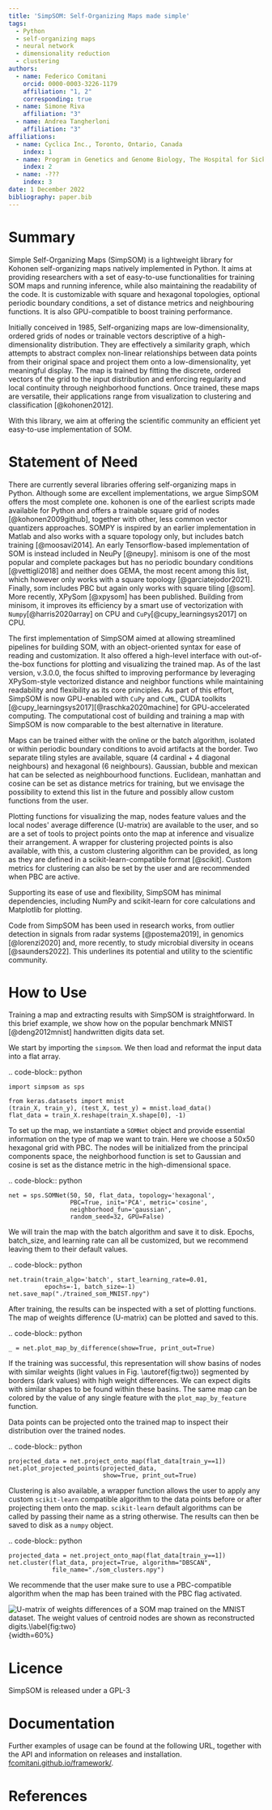 ```yaml
---
title: 'SimpSOM: Self-Organizing Maps made simple'
tags:
  - Python
  - self-organizing maps
  - neural network
  - dimensionality reduction
  - clustering
authors:
  - name: Federico Comitani
    orcid: 0000-0003-3226-1179
    affiliation: "1, 2" 
    corresponding: true
  - name: Simone Riva
    affiliation: "3" 
  - name: Andrea Tangherloni
    affiliation: "3" 
affiliations:
  - name: Cyclica Inc., Toronto, Ontario, Canada
    index: 1
  - name: Program in Genetics and Genome Biology, The Hospital for Sick Children, Toronto, Ontario, Canada
    index: 2
  - name: -???
    index: 3
date: 1 December 2022
bibliography: paper.bib
---
```


# Summary

Simple Self-Organizing Maps (SimpSOM) is a lightweight library for Kohonen self-organizing maps natively implemented in Python. 
It aims at providing researchers with a set of easy-to-use functionalities for training SOM maps and running inference, while also maintaining the readability of the code. It is customizable with square and hexagonal topologies, optional periodic boundary conditions, a set of distance metrics and neighbouring functions. It is also GPU-compatible to boost training performance.

Initially conceived in 1985, Self-organizing maps are low-dimensionality, ordered grids of nodes or trainable vectors descriptive of a high-dimensionality distribution. They are effectively a similarity graph, which attempts to abstract complex non-linear relationships between data points from their original space and project them onto a low-dimensionality, yet meaningful display. The map is trained by fitting the discrete, ordered vectors of the grid to the input distribution and enforcing regularity and local continuity through neighborhood functions. Once trained, these maps are versatile, their applications range from visualization to clustering and classification [@kohonen2012].

With this library, we aim at offering the scientific community an efficient yet easy-to-use implementation of SOM.

# Statement of Need

There are currently several libraries offering self-organizing maps in Python. Although some are excellent implementations, we argue SimpSOM offers the most complete one. 
kohonen is one of the earliest scripts made available for Python and offers a trainable square grid of nodes [@kohonen2009github], together with other, less common vector quantizers approaches. SOMPY is inspired by an earlier implementation in Matlab and also works with a square topology only, but includes batch training [@moosavi2014]. An early Tensorflow-based implementation of SOM is instead included in NeuPy [@neupy]. minisom is one of the most popular and complete packages but has no periodic boundary conditions [@vettigli2018] and neither does GEMA, the most recent among this list, which however only works with a square topology [@garciatejodor2021]. Finally, som includes PBC but again only works with square tiling [@som].
More recently, XPySom [@xpysom] has been published. Building from minisom, it improves its efficiency by a smart use of vectorization with `Numpy`[@harris2020array] on CPU and `CuPy`[@cupy_learningsys2017] on CPU.

The first implementation of SimpSOM aimed at allowing streamlined pipelines for building SOM, with an object-oriented syntax for ease of reading and customization. It also offered a high-level interface with out-of-the-box functions for plotting and visualizing the trained map.
As of the last version, v.3.0.0, the focus shifted to improving performance by leveraging XPySom-style vectorized distance and neighbor functions while maintaining readability and flexibility as its core principles. As part of this effort, SimpSOM is now GPU-enabled with `CuPy` and `CuML`, CUDA toolkits [@cupy_learningsys2017][@raschka2020machine] for GPU-accelerated computing. The computational cost of building and training a map with SimpSOM is now comparable to the best alternative in literature. 
<!-- figure efficiency -->

Maps can be trained either with the online or the batch algorithm, isolated or within periodic boundary conditions to avoid artifacts at the border. Two separate tiling styles are available, square (4 cardinal + 4 diagonal neighbours) and hexagonal (6 neighbours). Gaussian, bubble and mexican hat can be selected as neighbourhood functions. Euclidean, manhattan and cosine can be set as distance metrics for training, but we envisage the possibility to extend this list in the future and possibly allow custom functions from the user. 
<!-- PBC and GPU major points -->

Plotting functions for visualizing the map, nodes feature values and the local nodes' average difference (U-matrix) are available to the user, and so are a set of tools to project points onto the map at inference and visualize their arrangement.
A wrapper for clustering projected points is also available, with this, a custom clustering algorithm can be provided, as long as they are defined in a scikit-learn-compatible format [@scikit]. Custom metrics for clustering can also be set by the user and are recommended when PBC are active. 

Supporting its ease of use and flexibility, SimpSOM has minimal dependencies, including NumPy and scikit-learn for core calculations and Matplotlib for plotting.

Code from SimpSOM has been used in research works, from outlier detection in signals from radar systems [@postema2019], in genomics [@lorenzi2020] and, more recently, to study microbial diversity in oceans [@saunders2022]. This underlines its potential and utility to the scientific community. 

# How to Use

Training a map and extracting results with SimpSOM is straightforward.
In this brief example, we show how on the popular benchmark MNIST [@deng2012mnist] handwritten digits data set. 

We start by importing the `simpsom`. We then load and reformat the input data into a flat array.

.. code-block:: python

    import simpsom as sps

    from keras.datasets import mnist
    (train_X, train_y), (test_X, test_y) = mnist.load_data()
    flat_data = train_X.reshape(train_X.shape[0], -1)

To set up the map, we instantiate a `SOMNet` object and provide essential information on the type of map we want to train.
Here we choose a 50x50 hexagonal grid with PBC. The nodes will be initialized
from the principal components space, the neighborhood function is set to Gaussian and cosine is set as the distance metric 
in the high-dimensional space.

.. code-block:: python

    net = sps.SOMNet(50, 50, flat_data, topology='hexagonal', 
                     PBC=True, init='PCA', metric='cosine', 
                     neighborhood_fun='gaussian',
                     random_seed=32, GPU=False)

We will train the map with the batch algorithm and save it to disk.
Epochs, batch_size, and learning rate can all be customized, but we recommend leaving them
to their default values.

.. code-block:: python

    net.train(train_algo='batch', start_learning_rate=0.01, 
              epochs=-1, batch_size=-1)
    net.save_map("./trained_som_MNIST.npy")


After training, the results can be inspected with a set of plotting functions.
The map of weights difference (U-matrix) can be plotted and saved to this.

.. code-block:: python

    _ = net.plot_map_by_difference(show=True, print_out=True)        

If the training was successful, this representation will show basins of nodes with similar weights (light values in Fig. \autoref{fig:two})
segmented by borders (dark values) with high weight differences. We can expect digits with similar shapes to be found within these basins.
The same map can be colored by the value of any single feature with the `plot_map_by_feature` function.

Data points can be projected onto the trained map to inspect their distribution over the trained nodes.

.. code-block:: python
    
    projected_data = net.project_onto_map(flat_data[train_y==1])
    net.plot_projected_points(projected_data,
                              show=True, print_out=True)

Clustering is also available, a wrapper function allows the user to apply any custom `scikit-learn` 
compatible algorithm to the data points before or after projecting them onto the map.
`scikit-learn` default algorithms can be called by passing their name as a string otherwise.
The results can then be saved to disk as a `numpy` object. 

.. code-block:: python
    
    projected_data = net.project_onto_map(flat_data[train_y==1])
    net.cluster(flat_data, project=True, algorithm="DBSCAN",
                file_name="./som_clusters.npy")

We recommende that the user make sure to use a PBC-compatible algorithm when the map
has been trained with the PBC flag activated.

![U-matrix of weights differences of a SOM map trained on the MNIST dataset. The weight values of centroid nodes are shown as reconstructed digits.\label{fig:two}](figs/mnist_example.png){width=60%}

# Licence

SimpSOM is released under a GPL-3 

# Documentation

Further examples of usage can be found at the following URL, together with the API and information
on releases and installation. 
[fcomitani.github.io/framework/](https://simpsom.readthedocs.io/en/latest/index.html).

<!-- Acknowledgements if any -->

# References

